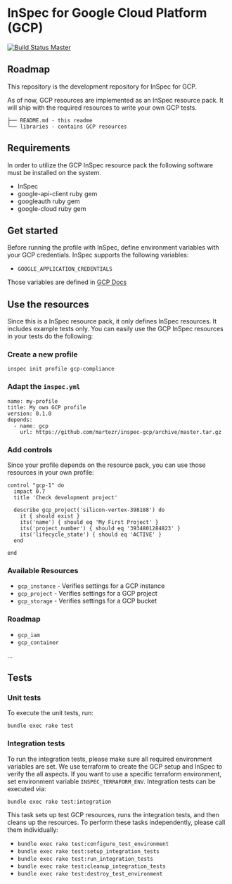 # InSpec for Google Cloud Platform (GCP)

[![Build Status Master](https://travis-ci.org/martezr/inspec-gcp.svg?branch=master)](https://travis-ci.org/martezr/inspec-gcp)

## Roadmap

This repository is the development repository for InSpec for GCP.

As of now, GCP resources are implemented as an InSpec resource pack. It will ship with the required resources to write your own GCP tests.

```
├── README.md - this readme
└── libraries - contains GCP resources
```


## Requirements

In order to utilize the GCP InSpec resource pack the following software must be installed on the system.

* InSpec
* google-api-client ruby gem
* googleauth ruby gem
* google-cloud ruby gem

## Get started

Before running the profile with InSpec, define environment variables with your GCP credentials.  InSpec supports the following variables:

- `GOOGLE_APPLICATION_CREDENTIALS`

Those variables are defined in [GCP Docs](https://cloud.google.com/docs/authentication/getting-started)

## Use the resources

Since this is a InSpec resource pack, it only defines InSpec resources. It includes example tests only. You can easily use the GCP InSpec resources in your tests do the following:

### Create a new profile

```
inspec init profile gcp-compliance
```

### Adapt the `inspec.yml`

```
name: my-profile
title: My own GCP profile
version: 0.1.0
depends:
  - name: gcp
    url: https://github.com/martezr/inspec-gcp/archive/master.tar.gz
```

### Add controls

Since your profile depends on the resource pack, you can use those resources in your own profile:

```
control "gcp-1" do
  impact 0.7
  title 'Check development project'

  describe gcp_project('silicon-vertex-398188') do
    it { should exist }
    its('name') { should eq 'My First Project' }
    its('project_number') { should eq '3934801284823' }
    its('lifecycle_state') { should eq 'ACTIVE' }
  end

end
```

### Available Resources

 * `gcp_instance` - Verifies settings for a GCP instance
 * `gcp_project` - Verifies settings for a GCP project
 * `gcp_storage` - Verifies settings for a GCP bucket

### Roadmap

 * `gcp_iam`
 * `gcp_container`

 ...


## Tests

### Unit tests

To execute the unit tests, run:

```
bundle exec rake test
```

### Integration tests

To run the integration tests, please make sure all required environment variables are set. We use terraform to create the GCP setup and InSpec to verify the all aspects. If you want to use a specific terraform environment, set environment variable `INSPEC_TERRAFORM_ENV`. Integration tests can be executed via:

```
bundle exec rake test:integration
```

This task sets up test GCP resources, runs the integration tests, and then cleans up the resources.  To perform these tasks independently, please call them individually:

* `bundle exec rake test:configure_test_environment`
* `bundle exec rake test:setup_integration_tests`
* `bundle exec rake test:run_integration_tests`
* `bundle exec rake test:cleanup_integration_tests`
* `bundle exec rake test:destroy_test_environment`
